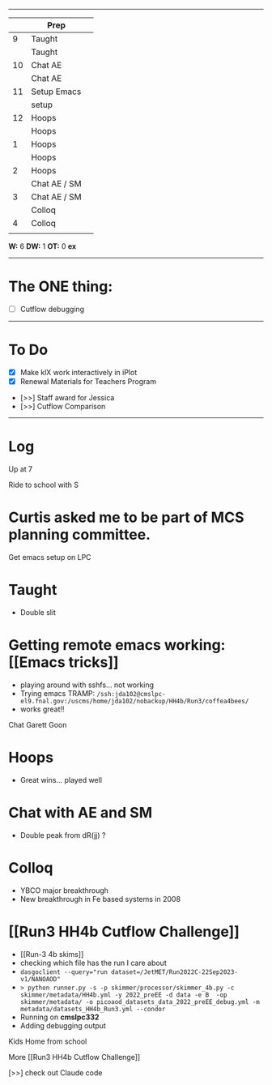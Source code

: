 
---

|     | Prep         |     |
| --- | ------------ | --- |
| 9   | Taught       |     |
|     | Taught       |     |
| 10  | Chat AE      |     |
|     | Chat AE      |     |
| 11  | Setup Emacs  |     |
|     | setup        |     |
| 12  | Hoops        |     |
|     | Hoops        |     |
| 1   | Hoops        |     |
|     | Hoops        |     |
| 2   | Hoops        |     |
|     | Chat AE / SM |     |
| 3   | Chat AE / SM |     |
|     | Colloq       |     |
| 4   | Colloq       |     |
|     |              |     |

**W:** 6
**DW:** 1
**OT:** 0
**ex** 

---
# The ONE thing: 
- [ ] Cutflow debugging

---
# To Do

- [x] Make klX work interactively in iPlot
- [x] Renewal Materials for Teachers Program
- [>>]  Staff award for Jessica
- [>>] Cutflow Comparison


---

# Log

Up at 7

Ride to school with S

# Curtis asked me to be part of MCS planning committee. 

Get emacs setup on LPC

# Taught
- Double slit

# Getting remote emacs working: [[Emacs tricks]]
- playing around with sshfs... not working
- Trying emacs TRAMP: 
`/ssh:jda102@cmslpc-el9.fnal.gov:/uscms/home/jda102/nobackup/HH4b/Run3/coffea4bees/`
- works great!! 

Chat Garett Goon

# Hoops
- Great wins... played well

# Chat with AE and SM
- Double peak from dR(jj) ?

# Colloq
- YBCO major breakthrough
- New breakthrough in Fe based systems in 2008


# [[Run3 HH4b Cutflow Challenge]]
- [[Run-3 4b skims]]
- checking which file has the run I care about
- `dasgoclient --query="run dataset=/JetMET/Run2022C-22Sep2023-v1/NANOAOD"`
- `> python runner.py -s -p skimmer/processor/skimmer_4b.py -c skimmer/metadata/HH4b.yml -y 2022_preEE -d data -e B  -op skimmer/metadata/ -o picoaod_datasets_data_2022_preEE_debug.yml -m metadata/datasets_HH4b_Run3.yml --condor`
- Running on **cmslpc332**
- Adding debugging output

Kids Home from school

More [[Run3 HH4b Cutflow Challenge]]

 [>>] check out Claude code
